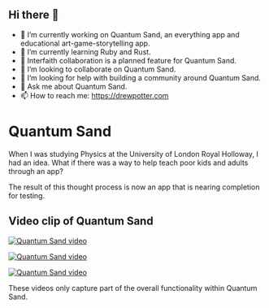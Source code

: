 ## Hi there 👋

- 🔭 I’m currently working on Quantum Sand, an everything app and educational art-game-storytelling app.
- 🌱 I’m currently learning Ruby and Rust.
- 🤲 Interfaith collaboration is a planned feature for Quantum Sand.
- 👯 I’m looking to collaborate on Quantum Sand.
- 🤔 I’m looking for help with building a community around Quantum Sand.
- 💬 Ask me about Quantum Sand.
- 📫 How to reach me: https://drewpotter.com

# Quantum Sand

When I was studying Physics at the University of London Royal Holloway, I had an idea. What if there was a way to help teach poor kids and adults through an app?

The result of this thought process is now an app that is nearing completion for testing.

## Video clip of Quantum Sand

[![Quantum Sand video](https://img.youtube.com/vi/-8MeAEXrqzk/0.jpg)](https://www.youtube.com/watch?v=-8MeAEXrqzk)

[![Quantum Sand video](https://img.youtube.com/vi/lsGfLNKV8t4/0.jpg)](https://www.youtube.com/watch?v=lsGfLNKV8t4)

[![Quantum Sand video](https://img.youtube.com/vi/YpqyFqB13g0/0.jpg)](https://www.youtube.com/watch?v=YpqyFqB13g0)

These videos only capture part of the overall functionality within Quantum Sand.
